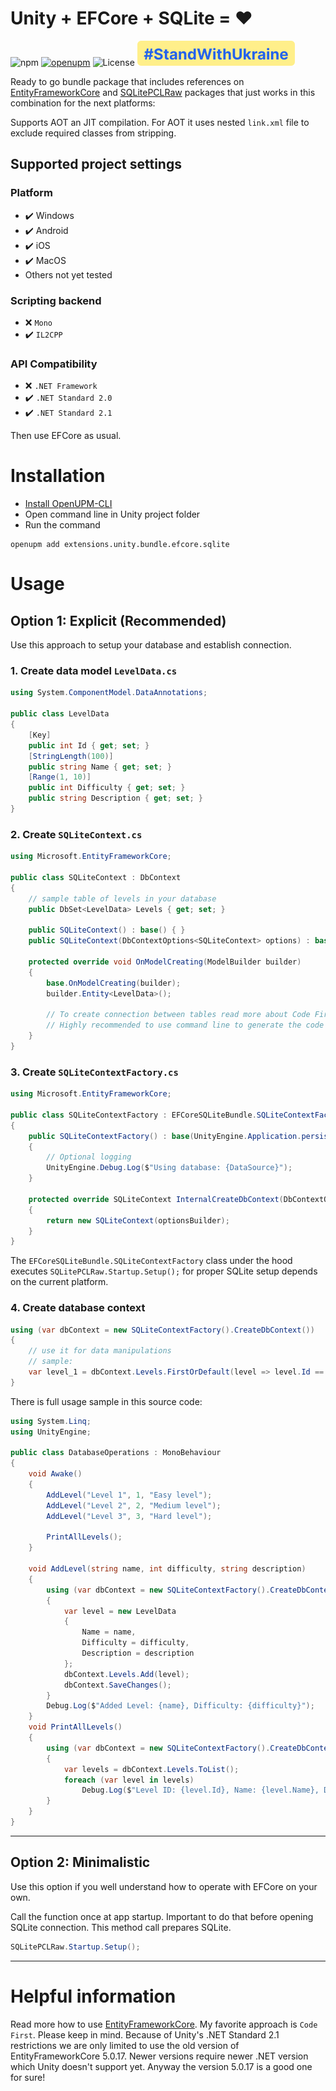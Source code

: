 # Unity + EFCore + SQLite = ❤️

![npm](https://img.shields.io/npm/v/extensions.unity.bundle.efcore.sqlite) [![openupm](https://img.shields.io/npm/v/extensions.unity.bundle.efcore.sqlite?label=openupm&registry_uri=https://package.openupm.com)](https://openupm.com/packages/extensions.unity.bundle.efcore.sqlite/) ![License](https://img.shields.io/github/license/IvanMurzak/Unity-EFCore-SQLite) [![Stand With Ukraine](https://raw.githubusercontent.com/vshymanskyy/StandWithUkraine/main/badges/StandWithUkraine.svg)](https://stand-with-ukraine.pp.ua)

Ready to go bundle package that includes references on [EntityFrameworkCore](https://github.com/dotnet/efcore) and [SQLitePCLRaw](https://github.com/ericsink/SQLitePCL.raw) packages that just works in this combination for the next platforms:

Supports AOT an JIT compilation. For AOT it uses nested `link.xml` file to exclude required classes from stripping.

## Supported project settings

### Platform

- ✔️ Windows
- ✔️ Android
- ✔️ iOS
- ✔️ MacOS
- Others not yet tested

### Scripting backend

- ❌ `Mono`
- ✔️ `IL2CPP`

### API Compatibility

- ❌ `.NET Framework`
- ✔️ `.NET Standard 2.0`
- ✔️ `.NET Standard 2.1`

Then use EFCore as usual.

# Installation

- [Install OpenUPM-CLI](https://github.com/openupm/openupm-cli#installation)
- Open command line in Unity project folder
- Run the command

``` CLI
openupm add extensions.unity.bundle.efcore.sqlite
```

# Usage

## Option 1: Explicit (Recommended)

Use this approach to setup your database and establish connection.

### 1. Create data model `LevelData.cs`

```csharp
using System.ComponentModel.DataAnnotations;

public class LevelData
{
    [Key]
    public int Id { get; set; }
    [StringLength(100)]
    public string Name { get; set; }
    [Range(1, 10)]
    public int Difficulty { get; set; }
    public string Description { get; set; }
}
```

### 2. Create `SQLiteContext.cs`

```csharp
using Microsoft.EntityFrameworkCore;

public class SQLiteContext : DbContext
{
    // sample table of levels in your database
    public DbSet<LevelData> Levels { get; set; }

    public SQLiteContext() : base() { }
    public SQLiteContext(DbContextOptions<SQLiteContext> options) : base(options) { }

    protected override void OnModelCreating(ModelBuilder builder)
    {
        base.OnModelCreating(builder);
        builder.Entity<LevelData>();

        // To create connection between tables read more about Code First EFCore approach
        // Highly recommended to use command line to generate the code automatically.
    }
}
```

### 3. Create `SQLiteContextFactory.cs`

```csharp
using Microsoft.EntityFrameworkCore;

public class SQLiteContextFactory : EFCoreSQLiteBundle.SQLiteContextFactory<SQLiteContext>
{
    public SQLiteContextFactory() : base(UnityEngine.Application.persistentDataPath, "data.db")
    {
        // Optional logging
        UnityEngine.Debug.Log($"Using database: {DataSource}");
    }

    protected override SQLiteContext InternalCreateDbContext(DbContextOptions<SQLiteContext> optionsBuilder)
    {
        return new SQLiteContext(optionsBuilder);
    }
}
```

The `EFCoreSQLiteBundle.SQLiteContextFactory` class under the hood executes `SQLitePCLRaw.Startup.Setup();` for proper SQLite setup depends on the current platform.

### 4. Create database context

```csharp
using (var dbContext = new SQLiteContextFactory().CreateDbContext())
{
    // use it for data manipulations
    // sample:
    var level_1 = dbContext.Levels.FirstOrDefault(level => level.Id == 1);
}
```

There is full usage sample in this source code:

```csharp
using System.Linq;
using UnityEngine;

public class DatabaseOperations : MonoBehaviour
{
    void Awake()
    {
        AddLevel("Level 1", 1, "Easy level");
        AddLevel("Level 2", 2, "Medium level");
        AddLevel("Level 3", 3, "Hard level");

        PrintAllLevels();
    }

    void AddLevel(string name, int difficulty, string description)
    {
        using (var dbContext = new SQLiteContextFactory().CreateDbContext())
        {
            var level = new LevelData
            {
                Name = name,
                Difficulty = difficulty,
                Description = description
            };
            dbContext.Levels.Add(level);
            dbContext.SaveChanges();
        }
        Debug.Log($"Added Level: {name}, Difficulty: {difficulty}");
    }
    void PrintAllLevels()
    {
        using (var dbContext = new SQLiteContextFactory().CreateDbContext())
        {
            var levels = dbContext.Levels.ToList();
            foreach (var level in levels)
                Debug.Log($"Level ID: {level.Id}, Name: {level.Name}, Difficulty: {level.Difficulty}");
        }
    }
}
```

---

## Option 2: Minimalistic

Use this option if you well understand how to operate with EFCore on your own.

Call the function once at app startup. Important to do that before opening SQLite connection. This method call prepares SQLite.

```csharp
SQLitePCLRaw.Startup.Setup();
```

---

# Helpful information

Read more how to use [EntityFrameworkCore](https://learn.microsoft.com/en-us/ef/ef6/get-started?redirectedfrom=MSDN). My favorite approach is `Code First`.
Please keep in mind. Because of Unity's .NET Standard 2.1 restrictions we are only limited to use the old version of EntityFrameworkCore 5.0.17. Newer versions require newer .NET version which Unity doesn't support yet. Anyway the version 5.0.17 is a good one for sure!
